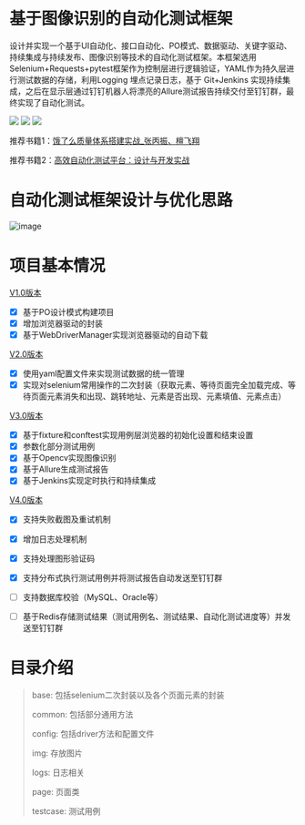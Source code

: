 
# 基于图像识别的自动化测试框架
设计并实现一个基于UI自动化、接口自动化、PO模式、数据驱动、关键字驱动、持续集成与持续发布、图像识别等技术的自动化测试框架。本框架选用 Selenium+Requests+pytest框架作为控制层进行逻辑验证，YAML作为持久层进行测试数据的存储，利用Logging 埋点记录日志，基于 Git+Jenkins 实现持续集成，之后在显示层通过钉钉机器人将漂亮的Allure测试报告持续交付至钉钉群，最终实现了自动化测试。


![](https://img.shields.io/badge/python-%3E%3D3.9-brightgreen)
![](https://img.shields.io/badge/License-MIT-blue)
![](https://img.shields.io/badge/version-4.0-yellowgreen)

推荐书籍1：[饿了么质量体系搭建实战_张丙振、檀飞翔](https://weread.qq.com/web/bookDetail/9cb32f10721a48be9cbdc2a)

推荐书籍2：[高效自动化测试平台：设计与开发实战](https://weread.qq.com/web/bookDetail/4ce323907204397b4cedf59)
# 自动化测试框架设计与优化思路
![image](https://raw.fastgit.org/huangyong2002/Hy-AutoTest-Framework/master/img/%E6%A1%86%E6%9E%B6%E8%AE%BE%E8%AE%A1%E4%B8%8E%E4%BC%98%E5%8C%96%E6%80%9D%E8%B7%AF.jpg)

# 项目基本情况
[V1.0版本](https://github.com/huangyong2002/Hy-UiTest-Framework/tree/V1.0)  
- [x] 基于PO设计模式构建项目
- [x] 增加浏览器驱动的封装
- [x] 基于WebDriverManager实现浏览器驱动的自动下载

[V2.0版本](https://github.com/huangyong2002/Hy-UiTest-Framework/tree/V2.0)  
- [x] 使用yaml配置文件来实现测试数据的统一管理
- [x] 实现对selenium常用操作的二次封装（获取元素、等待页面完全加载完成、等待页面元素消失和出现、跳转地址、元素是否出现、元素填值、元素点击）

[V3.0版本](https://github.com/huangyong2002/Hy-UiTest-Framework/tree/V3.0)  
- [x] 基于fixture和conftest实现用例层浏览器的初始化设置和结束设置
- [x] 参数化部分测试用例
- [x] 基于Opencv实现图像识别
- [x] 基于Allure生成测试报告
- [x] 基于Jenkins实现定时执行和持续集成

[V4.0版本](https://github.com/huangyong2002/Hy-UiTest-Framework/tree/V4.0)
- [x] 支持失败截图及重试机制
- [x] 增加日志处理机制
- [x] 支持处理图形验证码
- [x] 支持分布式执行测试用例并将测试报告自动发送至钉钉群
- [ ] 支持数据库校验（MySQL、Oracle等）
- [ ] 基于Redis存储测试结果（测试用例名、测试结果、自动化测试进度等）并发送至钉钉群



 


# 目录介绍
> base: 包括selenium二次封装以及各个页面元素的封装
> 
> common: 包括部分通用方法
> 
> config: 包括driver方法和配置文件
> 
> img: 存放图片
> 
> logs: 日志相关
> 
> page: 页面类
> 
> testcase: 测试用例

